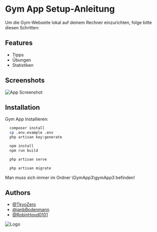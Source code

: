 
# Gym App Setup-Anleitung


Um die Gym-Webseite lokal auf deinem Rechner einzurichten, folge bitte diesen Schritten:



## Features

- Tipps
- Übungen
- Statistiken


## Screenshots

![App Screenshot](https://via.placeholder.com/468x300?text=App+Screenshot+Here)


## Installation

Gym App Installieren:

```bash
  composer install
  cp .env.example .env
  php artisan key:generate

  npm install
  npm run build

  php artisan serve

  php artisan migrate
```

Man muss sich immer im Ordner \GymApp3\gymApp3 befinden!
    
## Authors

- [@TkyoZero](https://www.github.com/TkyoZero)
- [@janbBodenmann](https://www.github.com/janbBodenmann)
- [@RobinHood0101](https://www.github.com/RobinHood0101)


![Logo](https://github.com/janbBodenmann/gym_app/tree/main/GymApp3/gymApp3/public/logo.png)

